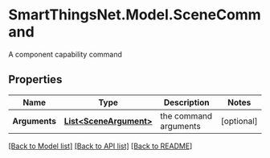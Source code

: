 # SmartThingsNet.Model.SceneCommand
A component capability command
## Properties

Name | Type | Description | Notes
------------ | ------------- | ------------- | -------------
**Arguments** | [**List&lt;SceneArgument&gt;**](SceneArgument.md) | the command arguments | [optional] 

[[Back to Model list]](../README.md#documentation-for-models) [[Back to API list]](../README.md#documentation-for-api-endpoints) [[Back to README]](../README.md)

